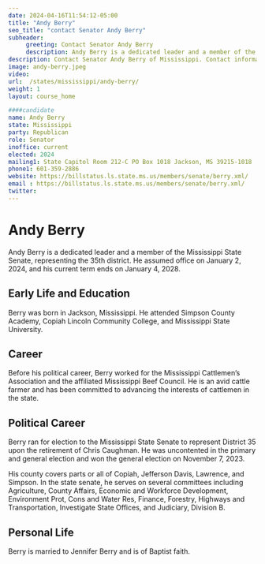 ```yaml
---
date: 2024-04-16T11:54:12-05:00
title: "Andy Berry"
seo_title: "contact Senator Andy Berry"
subheader:
     greeting: Contact Senator Andy Berry
     description: Andy Berry is a dedicated leader and a member of the Mississippi State Senate, representing the 35th district. He assumed office on January 2, 2024, and his current term ends on January 4, 2028.
description: Contact Senator Andy Berry of Mississippi. Contact information for Andy Berry includes email address, phone number, and mailing address.
image: andy-berry.jpeg
video:
url:  /states/mississippi/andy-berry/
weight: 1
layout: course_home

####candidate
name: Andy Berry
state: Mississippi
party: Republican
role: Senator
inoffice: current
elected: 2024
mailing1: State Capitol Room 212-C PO Box 1018 Jackson, MS 39215-1018
phone1: 601-359-2886
website: https://billstatus.ls.state.ms.us/members/senate/berry.xml/
email : https://billstatus.ls.state.ms.us/members/senate/berry.xml/
twitter:
---
```


Andy Berry
===========
Andy Berry is a dedicated leader and a member of the Mississippi State Senate, representing the 35th district. He assumed office on January 2, 2024, and his current term ends on January 4, 2028.

Early Life and Education
------------------------
Berry was born in Jackson, Mississippi. He attended Simpson County Academy, Copiah Lincoln Community College, and Mississippi State University.

Career
------
Before his political career, Berry worked for the Mississippi Cattlemen’s Association and the affiliated Mississippi Beef Council. He is an avid cattle farmer and has been committed to advancing the interests of cattlemen in the state.

Political Career
----------------
Berry ran for election to the Mississippi State Senate to represent District 35 upon the retirement of Chris Caughman. He was uncontented in the primary and general election and won the general election on November 7, 2023.

His county covers parts or all of Copiah, Jefferson Davis, Lawrence, and Simpson. In the state senate, he serves on several committees including Agriculture, County Affairs, Economic and Workforce Development, Environment Prot, Cons and Water Res, Finance, Forestry, Highways and Transportation, Investigate State Offices, and Judiciary, Division B.

Personal Life
-------------
Berry is married to Jennifer Berry and is of Baptist faith.

